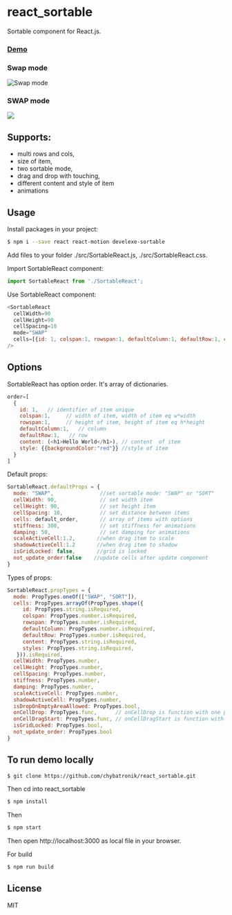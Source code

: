 # react_sortable

Sortable component for React.js.
### [Demo]

###  Swap mode
![Swap mode](https://chybatronik.github.io/react_sortable/img/simple.gif)

###  SWAP mode
![](https://chybatronik.github.io/react_sortable/img/screencast2.gif)

## Supports:

- multi rows and cols,
- size of item,
- two sortable mode,
- drag and drop with touching,
- different content and style of item
- animations

## Usage

Install packages in your project:

```sh
$ npm i --save react react-motion develexe-sortable
```

Add files to your folder ./src/SortableReact.js, ./src/SortableReact.css.

Import SortableReact component:

```javascript
import SortableReact from './SortableReact';
```

Use SortableReact component:

```javascript
<SortableReact
  cellWidth=90
  cellHeight=90
  cellSpacing=10
  mode="SWAP"
  cells=[{id: 1, colspan:1, rowspan:1, defaultColumn:1, defaultRow:1, content: (<h1>Hello</h1>), style:{backgroundColor:"green"}}]
/>
```

## Options
SortableReact has option order. It's array of dictionaries.

```javascript
order=[
  {
    id: 1,   // identifier of item unique
    colspan:1,     // width of item, width of item eq w*width
    rowspan:1,     // height of item, height of item eq h*height
    defaultColumn:1,   // column
    defaultRow:1,   // row
    content: (<h1>Hello World</h1>), // content  of item
    style: {{backgroundColor:"red"}} //style of item
  }
]
```

Default props:

```javascript
SortableReact.defaultProps = {
  mode: "SWAP",               //set sortable mode: "SWAP" or "SORT"
  cellWidth: 90,              // set width item
  cellHeight: 90,             // set height item
  cellSpacing: 10,            // set distance between items
  cells: default_order,       // array of items with options
  stiffness: 300,             // set stiffness for animations
  damping: 50,                // set damping for animations
  scaleActiveCell:1.2,       //when drag item to scale
  shadowActiveCell:1.2       //when drag item to shadow
  isGridLocked: false,       //grid is locked
  not_update_order:false    //update cells after update component
}
```

Types of props:

```javascript
SortableReact.propTypes = {
  mode: PropTypes.oneOf(["SWAP", "SORT"]),
  cells: PropTypes.arrayOf(PropTypes.shape({
     id: PropTypes.string.isRequired,
     colspan: PropTypes.number.isRequired,
     rowspan: PropTypes.number.isRequired,
     defaultColumn: PropTypes.number.isRequired,
     defaultRow: PropTypes.number.isRequired,
     content: PropTypes.string.isRequired,
     styles: PropTypes.string.isRequired,
   })).isRequired,
  cellWidth: PropTypes.number,
  cellHeight: PropTypes.number,
  cellSpacing: PropTypes.number,
  stiffness: PropTypes.number,
  damping: PropTypes.number,
  scaleActiveCell: PropTypes.number,
  shadowActiveCell: PropTypes.number,
  isDropOnEmptyAreaAllowed: PropTypes.bool,
  onCellDrop: PropTypes.func,      // onCellDrop is function with one parameter. This parameter is active item.
  onCellDragStart: PropTypes.func, // onCellDragStart is function with one parameter. This parameter is active item.
  isGridLocked: PropTypes.bool,
  not_update_order: PropTypes.bool
}
```

## To run demo locally

```sh
$ git clone https://github.com/chybatronik/react_sortable.git
```
Then cd into react_sortable
```sh
$ npm install
```
Then
```sh
$ npm start
```
Then open http://localhost:3000 as local file in your browser.


For build
```sh
$ npm run build
```

License
----

MIT

[//]: #

[Demo]: <https://chybatronik.github.io/react_sortable/build/>
